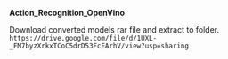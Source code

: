 **Action_Recognition_OpenVino**

Download converted models rar file and extract to folder.
    `https://drive.google.com/file/d/1UXL-_FM7byzXrkxTCoC5drD53FcEArhV/view?usp=sharing`